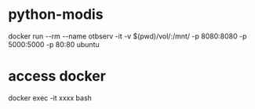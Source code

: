 # python-modis

docker run --rm --name otbserv -it  -v $(pwd)/vol/:/mnt/  -p 8080:8080 -p 5000:5000 -p 80:80 ubuntu

# access docker
docker exec -it xxxx bash